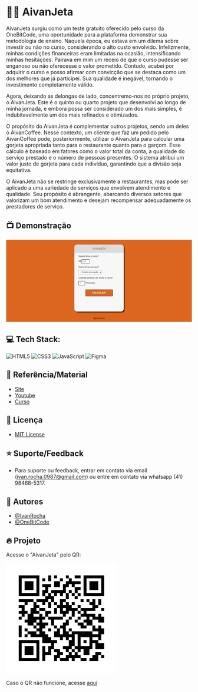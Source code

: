 # 🤟🏽 AivanJeta

AivanJeta surgiu como um teste gratuito oferecido pelo curso da OneBitCode, uma oportunidade para a plataforma demonstrar sua metodologia de ensino. Naquela época, eu estava em um dilema sobre investir ou não no curso, considerando o alto custo envolvido. Infelizmente, minhas condições financeiras eram limitadas na ocasião, intensificando minhas hesitações. Pairava em mim um receio de que o curso pudesse ser enganoso ou não oferecesse o valor prometido. Contudo, acabei por adquirir o curso e posso afirmar com convicção que se destaca como um dos melhores que já participei. Sua qualidade é inegável, tornando o investimento completamente válido.

Agora, deixando as delongas de lado, concentremo-nos no próprio projeto, o AivanJeta. Este é o quinto ou quarto projeto que desenvolvi ao longo de minha jornada, e embora possa ser considerado um dos mais simples, é indubitavelmente um dos mais refinados e otimizados.

O propósito do AivanJeta é complementar outros projetos, sendo um deles o AivanCoffee. Nesse contexto, um cliente que faz um pedido pelo AivanCoffee pode, posteriormente, utilizar o AivanJeta para calcular uma gorjeta apropriada tanto para o restaurante quanto para o garçom. Esse cálculo é baseado em fatores como o valor total da conta, a qualidade do serviço prestado e o número de pessoas presentes. O sistema atribui um valor justo de gorjeta para cada indivíduo, garantindo que a divisão seja equitativa.

O AivanJeta não se restringe exclusivamente a restaurantes, mas pode ser aplicado a uma variedade de serviços que envolvem atendimento e qualidade. Seu propósito é abrangente, abarcando diversos setores que valorizam um bom atendimento e desejam recompensar adequadamente os prestadores de serviço.

## 📺 Demonstração

![App Screenshot](./assets/AivanJeta.gif)

## 💻 Tech Stack:

![HTML5](https://img.shields.io/badge/html5-%23E34F26.svg?style=flat&logo=html5&logoColor=white)
![CSS3](https://img.shields.io/badge/css3-%231572B6.svg?style=flat&logo=css3&logoColor=white)
![JavaScript](https://img.shields.io/badge/javascript-%23323330.svg?style=flat&logo=javascript&logoColor=%23F7DF1E)
![Figma](https://img.shields.io/badge/figma-%23F24E1E.svg?style=flat&logo=figma&logoColor=white)

## 🚀 Referência/Material

- [Site](https://start.onebitcode.com/)
- [Youtube](https://www.youtube.com/watch?v=t38ghwOrrqA)
- [Curso](https://www.onebitcode.com/?gclid=Cj0KCQjwi7GnBhDXARIsAFLvH4kCLMueqTh8KgNNg8nbrxvnlQeboXJ4S__ujU-NRIvsjRpiACbxYnYaAqWREALw_wcB&ref=W85867126G)

## 🔗 Licença

- [MIT License](https://choosealicense.com/licenses/mit/)

## ⭐ Suporte/Feedback

- Para suporte ou feedback, entrar em contato via email (ivan.rocha.0987@gmail.com) ou entre em contato via whatsapp (41) 98468-5317.

## 🚩 Autores

- [@IvanRocha](https://www.github.com/ivanrocha10)
- [@OneBitCode](https://github.com/OneBitCodeBlog)

## 🔥 Projeto

<p>
  Acesse o "AivanJeta" pelo QR:
</p>
  <img src="./assets/qrcode.png/" alt="qrcode" class="capa">

Caso o QR não funcione, acesse <a href="https://ivanrocha10.github.io/AivanJeta/">aqui</a>
